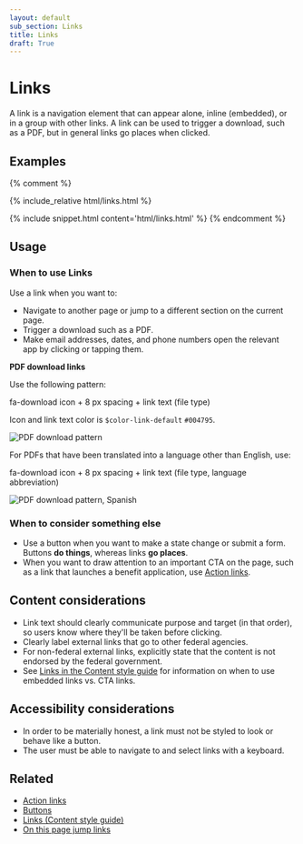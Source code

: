 ```yaml
---
layout: default
sub_section: Links
title: Links
draft: True
---
```


# Links

<div class="va-introtext" markdown="1">
A link is a navigation element that can appear alone, inline (embedded), or in a group with other links. A link can be used to trigger a download, such as a PDF, but in general links go places when clicked.
</div>

## Examples
{% comment %}
<div class="site-showcase">
  {% include_relative html/links.html %}
</div> 

{% include snippet.html content='html/links.html' %}
{% endcomment %}

## Usage

### When to use Links

Use a link when you want to:

- Navigate to another page or jump to a different section on the current page.
- Trigger a download such as a PDF.
- Make email addresses, dates, and phone numbers open the relevant app by clicking or tapping them.

**PDF download links**

Use the following pattern:

fa-download icon + 8 px spacing + link text (file type)

Icon and link text color is `$color-link-default` `#004795`.

![PDF download pattern]({{site.baseurl}}/images/PDF-download-link.png) 

For PDFs that have been translated into a language other than English, use:

fa-download icon + 8 px spacing + link text (file type, language abbreviation)

![PDF download pattern, Spanish]({{site.baseurl}}/images/PDF-download-link-esp.png) 

### When to consider something else

- Use a button when you want to make a state change or submit a form. Buttons **do things**, whereas links **go places**.
- When you want to draw attention to an important CTA on the page, such as a link that launches a benefit application, use [Action links](https://design.va.gov/experimental-design/action_links).

## Content considerations

- Link text should clearly communicate purpose and target (in that order), so users know where they'll be taken before clicking.
- Clearly label external links that go to other federal agencies.
- For non-federal external links, explicitly state that the content is not endorsed by the federal government.  
- See [Links in the Content style guide](https://design.va.gov/content-style-guide/links) for information on when to use embedded links vs. CTA links. 

## Accessibility considerations

- In order to be materially honest, a link must not be styled to look or behave like a button.
- The user must be able to navigate to and select links with a keyboard.

## Related 

- [Action links](https://design.va.gov/experimental-design/action_links)
- [Buttons](https://design.va.gov/components/buttons)
- [Links (Content style guide)](https://design.va.gov/content-style-guide/links)
- [On this page jump links](https://design.va.gov/components/on-this-page-jump-links)
